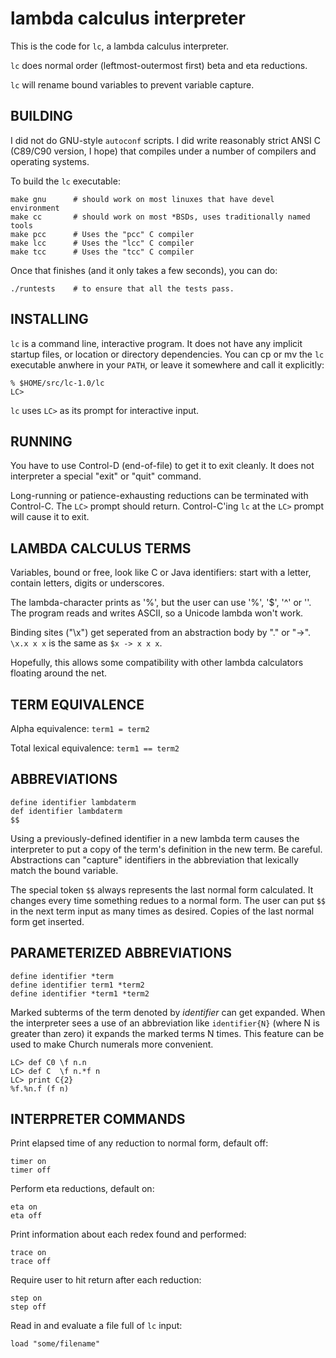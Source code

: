 # lambda calculus interpreter

This is the code for `lc`, a lambda calculus interpreter.

`lc` does normal order (leftmost-outermost first) beta and eta reductions.

`lc` will rename bound variables to prevent variable capture.

## BUILDING

I did not do GNU-style `autoconf` scripts.  I did write reasonably strict
ANSI C (C89/C90 version, I hope) that compiles under a number of compilers
and operating systems.

To build the `lc` executable:

    make gnu      # should work on most linuxes that have devel environment
    make cc       # should work on most *BSDs, uses traditionally named tools
    make pcc      # Uses the "pcc" C compiler
    make lcc      # Uses the "lcc" C compiler
    make tcc      # Uses the "tcc" C compiler

Once that finishes (and it only takes a few seconds), you can do:

    ./runtests    # to ensure that all the tests pass.

## INSTALLING

`lc` is a command line, interactive program.  It does not have any implicit
startup files, or location or directory dependencies.  You can cp or mv
the `lc` executable anwhere in your `PATH`, or leave it somewhere and call it
explicitly:

    % $HOME/src/lc-1.0/lc
    LC>

`lc` uses `LC>` as its prompt for interactive input.

## RUNNING

You have to use Control-D (end-of-file) to get it to exit cleanly.  It does
not interpreter a special "exit" or "quit" command.

Long-running or patience-exhausting reductions can be terminated with
Control-C.  The `LC>` prompt should return.  Control-C'ing `lc` at the `LC>`
prompt will cause it to exit.

## LAMBDA CALCULUS TERMS

Variables, bound or free, look like C or Java identifiers: start with a
letter, contain letters, digits or underscores.

The lambda-character prints as '%', but the user can use '%', '$', '^' or
'\'.  The program reads and writes ASCII, so a Unicode lambda won't work.

Binding sites ("\x") get seperated from an abstraction body by "." or "->".
`\x.x x x` is the same as `$x -> x x x`.

Hopefully, this allows some compatibility with other lambda calculators
floating around the net.

## TERM EQUIVALENCE

Alpha equivalence: `term1 = term2`

Total lexical equivalence: `term1 == term2`

## ABBREVIATIONS

    define identifier lambdaterm
    def identifier lambdaterm
    $$

Using a previously-defined identifier in a new lambda term causes the
interpreter to put a copy of the term's definition in the new term.  Be
careful. Abstractions can "capture" identifiers in the abbreviation that
lexically match the bound variable.

The special token `$$` always represents the last normal form calculated.
It changes every time something redues to a normal form.  The user can
put `$$` in the next term input as many times as desired. Copies of the
last normal form get inserted.

## PARAMETERIZED ABBREVIATIONS

    define identifier *term
    define identifier term1 *term2
    define identifier *term1 *term2

Marked subterms of the term denoted by _identifier_ can get expanded.
When the interpreter sees a use of an abbreviation like `identifier{N}`
(where N is greater than zero) it expands the marked terms N times.
This feature can be used to make Church numerals more convenient.

    LC> def C0 \f n.n
    LC> def C  \f n.*f n
    LC> print C{2}
    %f.%n.f (f n)

## INTERPRETER COMMANDS

Print elapsed time of any reduction to normal form, default off:

    timer on
    timer off

Perform eta reductions, default on:

    eta on
    eta off

Print information about each redex found and performed:

    trace on
    trace off

Require user to hit return after each reduction:

    step on
    step off

Read in and evaluate a file full of `lc` input:

    load "some/filename"
